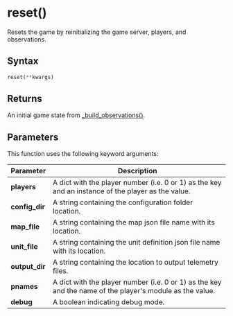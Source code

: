 # reset()
Resets the game by reinitializing the game server, players, and observations.

## Syntax
```python
reset(**kwargs)
```

## Returns
An initial game state from [_build_observations()](_build_observations().md).

## Parameters
This function uses the following keyword arguments:

|Parameter      |Description                                                                                                |
|---------------|-----------------------------------------------------------------------------------------------------------|
|**players**    |A dict with the player number (i.e. 0 or 1) as the key and an instance of the player as the value.         |
|**config_dir** |A string containing the configuration folder location.                                                     |
|**map_file**   |A string containing the map json file name with its location.                                              |
|**unit_file**  |A string containing the unit definition json file name with its location.                                  |
|**output_dir** |A string containing the location to output telemetry files.                                                |
|**pnames**     |A dict with the player number (i.e. 0 or 1) as the key and the name of the player's module as the value.   |
|**debug**      |A boolean indicating debug mode.                                                                           |